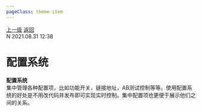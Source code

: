 ```yaml
---
pageClass: theme-item
---
```

<div class="extend-header">
    <div class="info">
        <div class="record">
            <a class="back" href="./">上一级</a>
            <a class="back" href="./">返回</a>
        </div>        
        <div class="mini">
            <span>N 2021.08.31 12:38</span>
        </div>
    </div>
    <div class="content"></div>
</div>
<div class="content-header">
<h1>配置系统</h1><strong>配置系统</strong>
<summary class="desc">集中管理各种配置项，比如功能开关，链接地址，AB测试控制等等。使用配置系统的好处是不用改代码并发布即可实现实时控制。集中配置项也更便于展示他们之间的关系。</summary>
</div>
<div class="static-content">


</div>